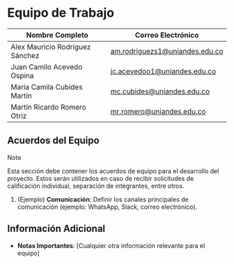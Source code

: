 # Equipo de Trabajo

| Nombre Completo                | Correo Electrónico           |
|--------------------------------|------------------------------|
|Alex Mauricio Rodriguez Sánchez |am.rodriguezs1@uniandes.edu.co|
|Juan Camilo Acevedo Ospina      |jc.acevedoo1@uniandes.edu.co  |
|María Camila Cubides Martín     |mc.cubides@uniandes.edu.co    |
|Martín Ricardo Romero Otriz     |mr.romero@uniandes.edu.co     |



## Acuerdos del Equipo

> [!NOTE]
> Esta sección debe contener los acuerdos de equipo para el desarrollo del proyecto. Estos serán utilizados en caso de recibir solicitudes de calificación individual, separación de integrantes, entre otros.

1. (Ejemplo) **Comunicación**: Definir los canales principales de comunicación (ejemplo: WhatsApp, Slack, correo electrónico).


## Información Adicional

- **Notas Importantes**: [Cualquier otra información relevante para el equipo]
